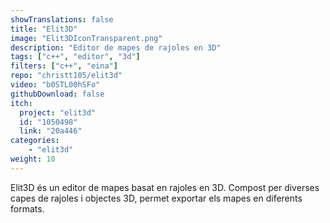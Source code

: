 ```yaml
---
showTranslations: false
title: "Elit3D"
image: "Elit3DIconTransparent.png"
description: "Editor de mapes de rajoles en 3D"
tags: ["c++", "editor", "3d"]
filters: ["c++", "eina"]
repo: "christt105/elit3d"
video: "b0STL00hSFo"
githubDownload: false
itch:
  project: "elit3d"
  id: "1050498"
  link: "20a446"
categories: 
    - "elit3d"
weight: 10
---
```

Elit3D és un editor de mapes basat en rajoles en 3D. Compost per diverses capes de rajoles i objectes 3D, permet exportar els mapes en diferents formats.
